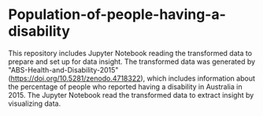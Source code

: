 # Population-of-people-having-a-disability

This repository includes Jupyter Notebook reading the transformed data to prepare and set up for data insight.
The transformed data was generated by "ABS-Health-and-Disability-2015" (https://doi.org/10.5281/zenodo.4718322), which includes information about the percentage of people who reported having a disability in Australia in 2015.
The Jupyter Notebook read the transformed data to extract insight by visualizing data.
